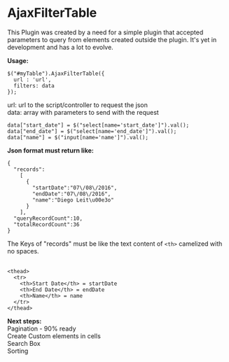 # AjaxFilterTable

This Plugin was created by a need for a simple plugin that accepted parameters to query from elements created outside the plugin. It's yet in development and has a lot to evolve.

**Usage:**

```
$("#myTable").AjaxFilterTable({
  url : 'url',
  filters: data
});
```
url: url to the script/controller to request the json<br>
data: array with parameters to send with the request<br>
```
data["start_date"] = $("select[name='start_date']").val();
data["end_date"] = $("select[name='end_date']").val();
data["name"] = $("input[name='name']").val();
```
**Json format must return like:**
```
{
  "records":
    [
      {
        "startDate":"07\/08\/2016",
        "endDate":"07\/08\/2016",
        "name":"Diego Leit\u00e3o"
      }
    ],
  "queryRecordCount":10,
  "totalRecordCount":36
}
```
The Keys of "records" must be like the text content of ```<th>``` camelized with no spaces.<br><br>
```
<thead>
  <tr>
    <th>Start Date</th> = startDate
    <th>End Date</th> = endDate
    <th>Name</th> = name
  </tr>
</thead>
```

**Next steps:**<br>
Pagination - 90% ready<br>
Create Custom elements in cells<br>
Search Box<br>
Sorting
